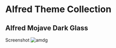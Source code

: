 # Alfred Theme Collection
## Alfred Mojave Dark Glass
Screenshot
![amdg](https://raw.githubusercontent.com/kirkcola/alfred-theme/assets/amdg-01r.png)